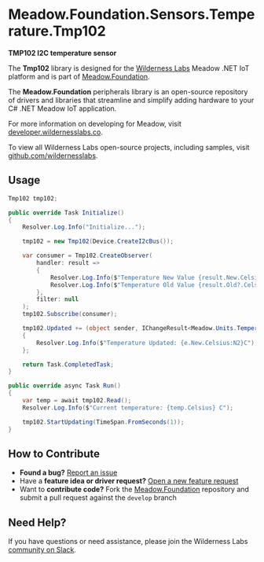 # Meadow.Foundation.Sensors.Temperature.Tmp102

**TMP102 I2C temperature sensor**

The **Tmp102** library is designed for the [Wilderness Labs](www.wildernesslabs.co) Meadow .NET IoT platform and is part of [Meadow.Foundation](https://developer.wildernesslabs.co/Meadow/Meadow.Foundation/).

The **Meadow.Foundation** peripherals library is an open-source repository of drivers and libraries that streamline and simplify adding hardware to your C# .NET Meadow IoT application.

For more information on developing for Meadow, visit [developer.wildernesslabs.co](http://developer.wildernesslabs.co/).

To view all Wilderness Labs open-source projects, including samples, visit [github.com/wildernesslabs](https://github.com/wildernesslabs/).

## Usage

```csharp
Tmp102 tmp102;

public override Task Initialize()
{
    Resolver.Log.Info("Initialize...");

    tmp102 = new Tmp102(Device.CreateI2cBus());

    var consumer = Tmp102.CreateObserver(
        handler: result =>
        {
            Resolver.Log.Info($"Temperature New Value {result.New.Celsius}C");
            Resolver.Log.Info($"Temperature Old Value {result.Old?.Celsius}C");
        },
        filter: null
    );
    tmp102.Subscribe(consumer);

    tmp102.Updated += (object sender, IChangeResult<Meadow.Units.Temperature> e) =>
    {
        Resolver.Log.Info($"Temperature Updated: {e.New.Celsius:N2}C");
    };

    return Task.CompletedTask;
}

public override async Task Run()
{
    var temp = await tmp102.Read();
    Resolver.Log.Info($"Current temperature: {temp.Celsius} C");

    tmp102.StartUpdating(TimeSpan.FromSeconds(1));
}

```
## How to Contribute

- **Found a bug?** [Report an issue](https://github.com/WildernessLabs/Meadow_Issues/issues)
- Have a **feature idea or driver request?** [Open a new feature request](https://github.com/WildernessLabs/Meadow_Issues/issues)
- Want to **contribute code?** Fork the [Meadow.Foundation](https://github.com/WildernessLabs/Meadow.Foundation) repository and submit a pull request against the `develop` branch


## Need Help?

If you have questions or need assistance, please join the Wilderness Labs [community on Slack](http://slackinvite.wildernesslabs.co/).
